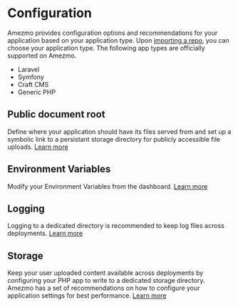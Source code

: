 # Configuration

Amezmo provides configuration options and recommendations for your application based on your application type.
Upon [importing a repo](/docs/git), you can choose your application type. The following app types are
officially supported on Amezmo.

- Laravel
- Symfony
- Craft CMS
- Generic PHP

## Public document root

Define where your application should have its files served from and set up a
symbolic link to a persistant storage directory for publicly accessible file uploads.
[Learn more](/docs/configuration/public-directory)

## Environment Variables

Modify your Environment Variables from the dashboard. [Learn more](/docs/configuration/dotenv)

## Logging
Logging to a dedicated directory is recommended to keep log files across deployments.
[Learn more](/docs/configuration/logging)

## Storage
Keep your user uploaded content available across deployments by configuring your PHP app
to write to a dedicated storage directory. Amezmo has a set of recommendations on how to configure
your application settings for best performance.
[Learn more](/docs/configuration/storage)
